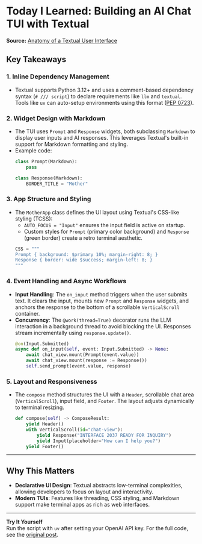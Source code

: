 
# Today I Learned: Building an AI Chat TUI with Textual

**Source:** [Anatomy of a Textual User Interface](https://textual.textualize.io/blog/2024/09/15/anatomy-of-a-textual-user-interface/) 

## Key Takeaways

### 1. **Inline Dependency Management**
- Textual supports Python 3.12+ and uses a comment-based dependency syntax (`# /// script`) to declare requirements like `llm` and `textual`. Tools like `uv` can auto-setup environments using this format ([PEP 0723](https://peps.python.org/pep-0723/)).

### 2. **Widget Design with Markdown**
- The TUI uses `Prompt` and `Response` widgets, both subclassing `Markdown` to display user inputs and AI responses. This leverages Textual's built-in support for Markdown formatting and styling.
- Example code:
  ```python
  class Prompt(Markdown):
      pass

  class Response(Markdown):
      BORDER_TITLE = "Mother"
  ```

### 3. **App Structure and Styling**
- The `MotherApp` class defines the UI layout using Textual's CSS-like styling (TCSS):
  - `AUTO_FOCUS = "Input"` ensures the input field is active on startup.
  - Custom styles for `Prompt` (primary color background) and `Response` (green border) create a retro terminal aesthetic.
  ```python
  CSS = """
  Prompt { background: $primary 10%; margin-right: 8; }
  Response { border: wide $success; margin-left: 8; }
  """
  ```

### 4. **Event Handling and Async Workflows**
- **Input Handling**: The `on_input` method triggers when the user submits text. It clears the input, mounts new `Prompt` and `Response` widgets, and anchors the response to the bottom of a scrollable `VerticalScroll` container.
- **Concurrency**: The `@work(thread=True)` decorator runs the LLM interaction in a background thread to avoid blocking the UI. Responses stream incrementally using `response.update()`.
  ```python
  @on(Input.Submitted)
  async def on_input(self, event: Input.Submitted) -> None:
      await chat_view.mount(Prompt(event.value))
      await chat_view.mount(response := Response())
      self.send_prompt(event.value, response)
  ```

### 5. **Layout and Responsiveness**
- The `compose` method structures the UI with a `Header`, scrollable chat area (`VerticalScroll`), input field, and `Footer`. The layout adjusts dynamically to terminal resizing.
  ```python
  def compose(self) -> ComposeResult:
      yield Header()
      with VerticalScroll(id="chat-view"):
          yield Response("INTERFACE 2037 READY FOR INQUIRY")
          yield Input(placeholder="How can I help you?")
      yield Footer()
  ```

---

## Why This Matters
- **Declarative UI Design**: Textual abstracts low-terminal complexities, allowing developers to focus on layout and interactivity.
- **Modern TUIs**: Features like threading, CSS styling, and Markdown support make terminal apps as rich as web interfaces.

---

**Try It Yourself**  
Run the script with `uv` after setting your OpenAI API key. For the full code, see the [original post](https://textual.textualize.io/blog/2024/09/15/anatomy-of-a-textual-user-interface/).
